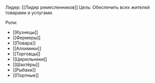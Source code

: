 Лидер: [[Лидер ремесленников]]
Цель: Обеспечить всех жителей товарами и услугами.

Роли:
- [[Кузнецы]]
- [[Фермеры]]
- [[Повара]]
- [[Алхимики]]
- [[Торговцы]]
- [[Цирюльники]]
- [[Шахтёры]]
- [[Рыбаки]]
- [[Портные]]

